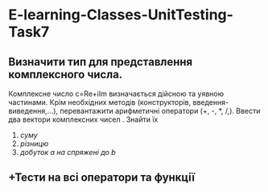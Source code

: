 # E-learning-Classes-UnitTesting-Task7
## Визначити тип для представлення комплексного числа.
  Комплексне число c=Re+iIm визначається дійсною та уявною частинами.
  Крім необхідних методів (конструкторів, введення-виведення,...), перевантажити арифметичні оператори (+, -, *, /,).
  Ввести два вектори  комплексних чисел .
  Знайти їх
  1. *суму*
  2. *різницю* 
  3. *добуток а на спряжені до b*
## +Тести на всі оператори та функції
